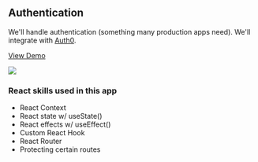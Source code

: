 ## Authentication

We'll handle authentication (something many production apps need). We'll integrate with [Auth0](https://auth0.com/).

[View Demo](https://svensktutby-authentication.netlify.app/)

[![](https://scotch-res.cloudinary.com/video/upload/vs_50,dl_200,e_loop/v1592352072/16_-_authentication_tm16s4.gif)](https://svensktutby-authentication.netlify.app/)

### React skills used in this app

- React Context
- React state w/ useState()
- React effects w/ useEffect()
- Custom React Hook
- React Router
- Protecting certain routes

